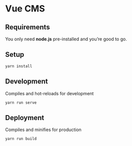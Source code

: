 Vue CMS
===========

## Requirements
You only need <b>node.js</b> pre-installed and you’re good to go.

## Setup
```
yarn install
```

## Development
Compiles and hot-reloads for development<br>
```
yarn run serve
```

## Deployment
Compiles and minifies for production<br>
```
yarn run build
```
